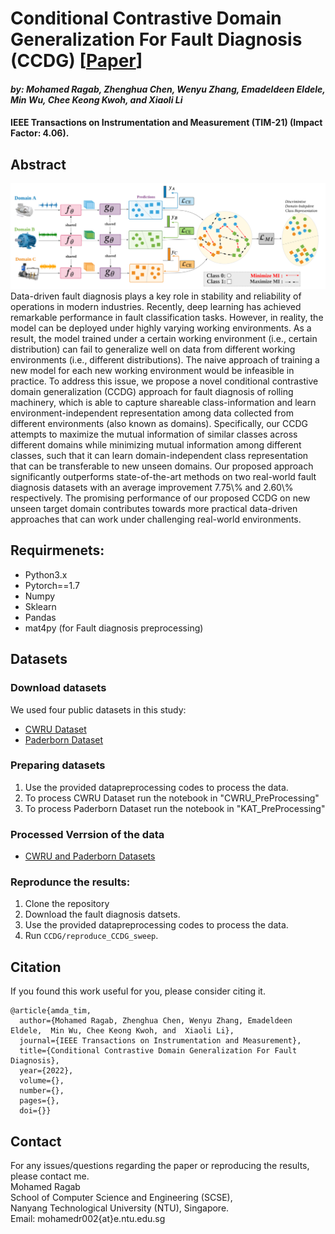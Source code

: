 #  Conditional Contrastive Domain Generalization For Fault Diagnosis (CCDG) [[Paper]()]
#### *by: Mohamed Ragab, Zhenghua Chen, Wenyu Zhang, Emadeldeen Eldele,  Min Wu, Chee Keong Kwoh, and  Xiaoli Li*
#### IEEE Transactions on Instrumentation and Measurement (TIM-21) (Impact Factor: 4.06).

## Abstract
<img src="model.PNG" width="1000">
 Data-driven fault diagnosis plays a key role in stability and reliability of operations in modern industries. Recently, deep learning has achieved remarkable performance in fault classification tasks. However, in reality, the model can be deployed under highly varying working environments. As a result, the model trained under a certain working environment (i.e., certain distribution) can fail to generalize well on data from different working environments (i.e., different distributions). The naive approach of training a new model for each new working environment would be infeasible in practice. To address this issue, we propose a novel conditional contrastive domain generalization (CCDG) approach for fault diagnosis of rolling machinery, which is able to capture shareable class-information and learn environment-independent representation among data collected from different environments (also known as domains). Specifically, our CCDG attempts to maximize the mutual information of similar classes across different domains while minimizing mutual information among different classes, such that it can learn domain-independent class representation that can be transferable to new unseen domains. Our proposed approach significantly outperforms state-of-the-art methods on two real-world fault diagnosis datasets with an average improvement 7.75\% and 2.60\% respectively. The promising performance of our proposed CCDG on new unseen target domain contributes towards more practical data-driven approaches that can work under challenging real-world environments.
 
## Requirmenets:
- Python3.x
- Pytorch==1.7
- Numpy
- Sklearn
- Pandas
- mat4py (for Fault diagnosis preprocessing)

## Datasets
### Download datasets
We used four public datasets in this study:
- [CWRU Dataset](https://csegroups.case.edu/bearingdatacenter/pages/welcome-case-western-reserve-university-bearing-data-center-website) 
- [Paderborn Dataset](https://mb.uni-paderborn.de/en/kat/main-research/datacenter/bearing-datacenter/data-sets-and-download)

### Preparing datasets
1. Use the provided datapreprocessing codes to process the data. 
2. To process CWRU Dataset run the notebook in "CWRU_PreProcessing"   
3. To process Paderborn Dataset run the notebook in "KAT_PreProcessing"

### Processed Verrsion of the data
- [CWRU and Paderborn Datasets](https://researchdata.ntu.edu.sg/dataverse/ccdg)
### Reprodunce the results:
1. Clone the repository 
2. Download the fault diagnosis datsets. 
3. Use the provided datapreprocessing codes to process the data. 
4. Run ```CCDG/reproduce_CCDG_sweep```.

## Citation
If you found this work useful for you, please consider citing it.
```
@article{amda_tim,
  author={Mohamed Ragab, Zhenghua Chen, Wenyu Zhang, Emadeldeen Eldele,  Min Wu, Chee Keong Kwoh, and  Xiaoli Li},
  journal={IEEE Transactions on Instrumentation and Measurement}, 
  title={Conditional Contrastive Domain Generalization For Fault Diagnosis}, 
  year={2022},
  volume={},
  number={},
  pages={},
  doi={}}
```

## Contact
For any issues/questions regarding the paper or reproducing the results, please contact me.   
Mohamed Ragab    
School of Computer Science and Engineering (SCSE),   
Nanyang Technological University (NTU), Singapore.   
Email: mohamedr002{at}e.ntu.edu.sg   
